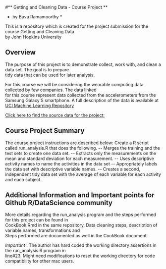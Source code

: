 <!------------------------------------------------------
title: "ReadMe.md"
author: "Buva Ramamoorthy"
date: "July 23, 2014"
output: html_document
------------------------------------------------------->
        
#** Getting and Cleaning Data - Course Project **
        
* by Buva Ramamoorthy *
        
This is a repository which is created for the project submission for the course Getting and Cleaning Data  
by John Hopkins University

## Overview
The purpose of this project is to demonstrate collect, work with, and clean a data set. The goal is to prepare  
tidy data that can be used for later analysis.

For this course we will be considering the wearable computing data collected by few companies. The data linked  
for this course represent data collected from the accelerometers from the Samsung Galaxy S smartphone. A full 
description of the data is available at [UCI Machine Learning Repository](http://http://archive.ics.uci.edu/ml/datasets/Human+Activity+Recognition+Using+Smartphones) 

[Click here to find the source data for the project:](https://d396qusza40orc.cloudfront.net/getdata%2Fprojectfiles%2FUCI%20HAR%20Dataset.zip) 

## Course Project Summary

The course project instructions are described below:
Create a R script called run_analysis.R that does the following. 
-- Merges the training and the test sets to create one data set.
-- Extracts only the measurements on the mean and standard deviation for each measurement. 
-- Uses descriptive activity names to name the activities in the data set
-- Appropriately labels the data set with descriptive variable names. 
-- Creates a second, independent tidy data set with the average of each variable for each activity and each subject. 

## Additional Information and Important points for Github R/DataScience community 

More details regarding the run_analysis program and the steps performed for this project can be found in   
CookBook.Rmd in the same repository. Data cleaning steps, description of variable names, transformations and   
Steps performed are documented as well in the CookBook document.

*Important* : The author has hard coded the working directory assertions in the run_analysis.R program in   
line#23. Might need modifications to reset the working directory for code compatibility for other mac users.
